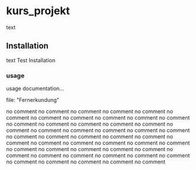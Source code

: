 # kurs_projekt

text

## Installation

text
Test Installation

### usage

usage documentation...


file: "Fernerkundung"


















no comment
no comment
no comment
no comment
no comment
no comment
no comment
no comment
no comment
no comment
no comment
no comment
no comment
no comment
no comment
no comment
no comment
no comment
no comment
no comment
no comment
no comment
no comment
no comment
no comment
no comment
no comment
no comment
no comment
no comment
no comment
no comment
no comment
no comment
no comment
no comment
no comment
no comment
no comment
no comment
no comment
no comment
no comment
no comment
no comment
no comment
no comment
no comment
no comment
